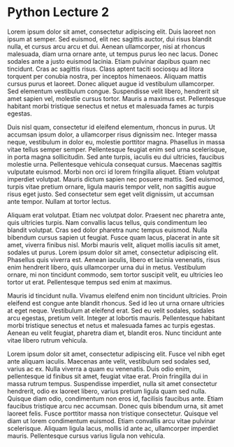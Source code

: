 # Python Lecture 2
Lorem ipsum dolor sit amet, consectetur adipiscing elit. Duis laoreet non ipsum at semper. Sed euismod, elit nec sagittis auctor, dui risus blandit nulla, et cursus arcu arcu et dui. Aenean ullamcorper, nisi at rhoncus malesuada, diam urna ornare ante, ut tempus purus leo nec lacus. Donec sodales ante a justo euismod lacinia. Etiam pulvinar dapibus quam nec tincidunt. Cras ac sagittis risus. Class aptent taciti sociosqu ad litora torquent per conubia nostra, per inceptos himenaeos. Aliquam mattis cursus purus et laoreet. Donec aliquet augue id vestibulum ullamcorper. Sed elementum vestibulum congue. Suspendisse velit libero, hendrerit sit amet sapien vel, molestie cursus tortor. Mauris a maximus est. Pellentesque habitant morbi tristique senectus et netus et malesuada fames ac turpis egestas.

Duis nisl quam, consectetur id eleifend elementum, rhoncus in purus. Ut accumsan ipsum dolor, a ullamcorper risus dignissim nec. Integer massa neque, vestibulum in dolor eu, molestie porttitor magna. Phasellus in massa vitae tellus semper semper. Pellentesque feugiat enim sed urna scelerisque, in porta magna sollicitudin. Sed ante turpis, iaculis eu dui ultricies, faucibus molestie urna. Pellentesque vehicula consequat cursus. Maecenas sagittis vulputate euismod. Morbi non orci id lorem fringilla aliquet. Etiam volutpat imperdiet volutpat. Mauris dictum sapien nec posuere mattis. Sed euismod, turpis vitae pretium ornare, ligula mauris tempor velit, non sagittis augue risus eget justo. Sed consectetur sem eget velit dignissim, ut accumsan ante tempor. Nullam at tortor lectus.

Aliquam erat volutpat. Etiam nec volutpat dolor. Praesent nec pharetra ante, quis ultricies turpis. Nam convallis lacus tellus, quis condimentum leo blandit volutpat. Cras sed dolor pharetra nunc tempus euismod. Nulla bibendum cursus sapien ut feugiat. Fusce quam lacus, placerat in ante sit amet, viverra finibus nisl. Morbi mauris velit, aliquet mollis iaculis sit amet, sodales ut purus. Lorem ipsum dolor sit amet, consectetur adipiscing elit. Phasellus quis viverra est. Aenean iaculis, libero et lacinia venenatis, risus enim hendrerit libero, quis ullamcorper urna dui in metus. Vestibulum ornare, mi non tincidunt commodo, sem tortor suscipit velit, eu ultricies leo tortor ut erat. Pellentesque tempus sed enim at maximus.

Mauris id tincidunt nulla. Vivamus eleifend enim non tincidunt ultricies. Proin eleifend est congue ante blandit rhoncus. Sed id leo ut urna ornare ultricies at eget neque. Vestibulum at eleifend erat. Sed eu velit sodales, sodales arcu egestas, pretium velit. Integer at lobortis mauris. Pellentesque habitant morbi tristique senectus et netus et malesuada fames ac turpis egestas. Aenean eu velit feugiat, pharetra diam et, blandit eros. Nunc tincidunt ante vitae libero rutrum vehicula.

Lorem ipsum dolor sit amet, consectetur adipiscing elit. Fusce vel nibh eget ante aliquam iaculis. Maecenas ante velit, vestibulum sed sodales sed, varius ac ex. Nulla viverra a quam eu venenatis. Duis odio enim, pellentesque id finibus sit amet, feugiat vitae erat. Proin fringilla dui in massa rutrum tempus. Suspendisse imperdiet, nulla sit amet consectetur hendrerit, odio ex laoreet libero, varius pretium ligula quam sed nulla. Quisque diam odio, condimentum non eros id, facilisis faucibus ante. Etiam faucibus tristique arcu nec accumsan. Donec quis bibendum urna, sit amet laoreet felis. Fusce porttitor massa non tristique consectetur. Quisque vel diam ut lorem condimentum euismod. Etiam convallis arcu vitae pulvinar scelerisque. Aliquam ligula lacus, mollis id ante ac, ullamcorper imperdiet mauris. Pellentesque cursus varius ligula non vehicula.